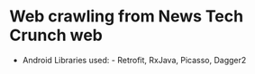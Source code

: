 # Web crawling from News Tech Crunch web 

- Android Libraries used: -
Retrofit,
RxJava,
Picasso,
Dagger2
